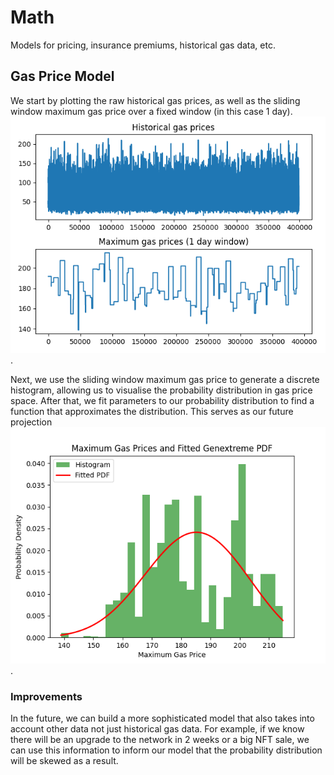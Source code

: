 # Math
Models for pricing, insurance premiums, historical gas data, etc.

## Gas Price Model

We start by plotting the raw historical gas prices, as well as the sliding window maximum gas price over a fixed window (in this case 1 day).
![alt text](historical_gas_prices_raw.png "Historical Gas Prices (raw) - 1 day").

Next, we use the sliding window maximum gas price to generate a discrete histogram, allowing us to visualise the probability distribution in gas price space. After that, we fit parameters to our probability distribution to find a function that approximates the distribution. This serves as our future projection
![alt text](max_gas_price_pdf_fitted.png "Max Gas Price PDF (fitted)").

### Improvements

In the future, we can build a more sophisticated model that also takes into account other data not just historical gas data. For example, if we know there will be an upgrade to the network in 2 weeks or a big NFT sale, we can use this information to inform our model that the probability distribution will be skewed as a result.
